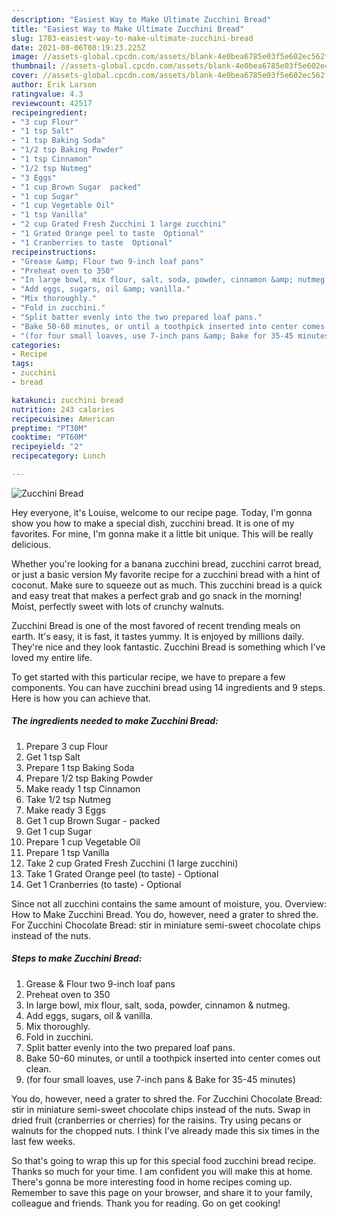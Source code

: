 ```yaml
---
description: "Easiest Way to Make Ultimate Zucchini Bread"
title: "Easiest Way to Make Ultimate Zucchini Bread"
slug: 1783-easiest-way-to-make-ultimate-zucchini-bread
date: 2021-08-06T08:19:23.225Z
image: //assets-global.cpcdn.com/assets/blank-4e0bea6785e03f5e602ec562f230caae08da540cada707380b4fe1bbebba43da.png
thumbnail: //assets-global.cpcdn.com/assets/blank-4e0bea6785e03f5e602ec562f230caae08da540cada707380b4fe1bbebba43da.png
cover: //assets-global.cpcdn.com/assets/blank-4e0bea6785e03f5e602ec562f230caae08da540cada707380b4fe1bbebba43da.png
author: Erik Larson
ratingvalue: 4.3
reviewcount: 42517
recipeingredient:
- "3 cup Flour"
- "1 tsp Salt"
- "1 tsp Baking Soda"
- "1/2 tsp Baking Powder"
- "1 tsp Cinnamon"
- "1/2 tsp Nutmeg"
- "3 Eggs"
- "1 cup Brown Sugar  packed"
- "1 cup Sugar"
- "1 cup Vegetable Oil"
- "1 tsp Vanilla"
- "2 cup Grated Fresh Zucchini 1 large zucchini"
- "1 Grated Orange peel to taste  Optional"
- "1 Cranberries to taste  Optional"
recipeinstructions:
- "Grease &amp; Flour two 9-inch loaf pans"
- "Preheat oven to 350"
- "In large bowl, mix flour, salt, soda, powder, cinnamon &amp; nutmeg."
- "Add eggs, sugars, oil &amp; vanilla."
- "Mix thoroughly."
- "Fold in zucchini."
- "Split batter evenly into the two prepared loaf pans."
- "Bake 50-60 minutes, or until a toothpick inserted into center comes out clean."
- "(for four small loaves, use 7-inch pans &amp; Bake for 35-45 minutes)"
categories:
- Recipe
tags:
- zucchini
- bread

katakunci: zucchini bread 
nutrition: 243 calories
recipecuisine: American
preptime: "PT30M"
cooktime: "PT60M"
recipeyield: "2"
recipecategory: Lunch

---
```



![Zucchini Bread](//assets-global.cpcdn.com/assets/blank-4e0bea6785e03f5e602ec562f230caae08da540cada707380b4fe1bbebba43da.png)

Hey everyone, it's Louise, welcome to our recipe page. Today, I'm gonna show you how to make a special dish, zucchini bread. It is one of my favorites. For mine, I'm gonna make it a little bit unique. This will be really delicious.

Whether you&#39;re looking for a banana zucchini bread, zucchini carrot bread, or just a basic version My favorite recipe for a zucchini bread with a hint of coconut. Make sure to squeeze out as much. This zucchini bread is a quick and easy treat that makes a perfect grab and go snack in the morning! Moist, perfectly sweet with lots of crunchy walnuts.

Zucchini Bread is one of the most favored of recent trending meals on earth. It's easy, it is fast, it tastes yummy. It is enjoyed by millions daily. They're nice and they look fantastic. Zucchini Bread is something which I've loved my entire life.


To get started with this particular recipe, we have to prepare a few components. You can have zucchini bread using 14 ingredients and 9 steps. Here is how you can achieve that.

<!--inarticleads1-->

##### The ingredients needed to make Zucchini Bread:

1. Prepare 3 cup Flour
1. Get 1 tsp Salt
1. Prepare 1 tsp Baking Soda
1. Prepare 1/2 tsp Baking Powder
1. Make ready 1 tsp Cinnamon
1. Take 1/2 tsp Nutmeg
1. Make ready 3 Eggs
1. Get 1 cup Brown Sugar - packed
1. Get 1 cup Sugar
1. Prepare 1 cup Vegetable Oil
1. Prepare 1 tsp Vanilla
1. Take 2 cup Grated Fresh Zucchini (1 large zucchini)
1. Take 1 Grated Orange peel (to taste) - Optional
1. Get 1 Cranberries (to taste) - Optional


Since not all zucchini contains the same amount of moisture, you. Overview: How to Make Zucchini Bread. You do, however, need a grater to shred the. For Zucchini Chocolate Bread: stir in miniature semi-sweet chocolate chips instead of the nuts. 

<!--inarticleads2-->

##### Steps to make Zucchini Bread:

1. Grease &amp; Flour two 9-inch loaf pans
1. Preheat oven to 350
1. In large bowl, mix flour, salt, soda, powder, cinnamon &amp; nutmeg.
1. Add eggs, sugars, oil &amp; vanilla.
1. Mix thoroughly.
1. Fold in zucchini.
1. Split batter evenly into the two prepared loaf pans.
1. Bake 50-60 minutes, or until a toothpick inserted into center comes out clean.
1. (for four small loaves, use 7-inch pans &amp; Bake for 35-45 minutes)


You do, however, need a grater to shred the. For Zucchini Chocolate Bread: stir in miniature semi-sweet chocolate chips instead of the nuts. Swap in dried fruit (cranberries or cherries) for the raisins. Try using pecans or walnuts for the chopped nuts. I think I&#39;ve already made this six times in the last few weeks. 

So that's going to wrap this up for this special food zucchini bread recipe. Thanks so much for your time. I am confident you will make this at home. There's gonna be more interesting food in home recipes coming up. Remember to save this page on your browser, and share it to your family, colleague and friends. Thank you for reading. Go on get cooking!
